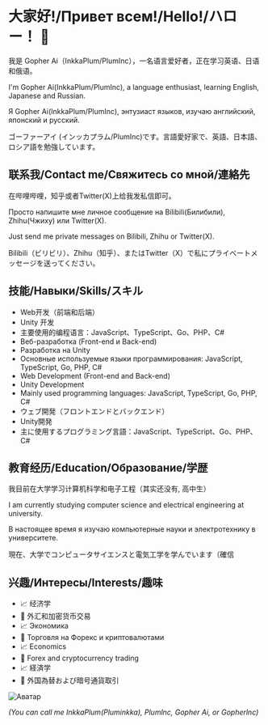 # 大家好!/Привет всем!/Hello!/ハロー！ 👋

我是 Gopher Ai（InkkaPlum/PlumInc），一名语言爱好者，正在学习英语、日语和俄语。

I'm Gopher Ai(InkkaPlum/PlumInc), a language enthusiast, learning English, Japanese and Russian.

Я Gopher Ai(InkkaPlum/PlumInc), энтузиаст языков, изучаю английский, японский и русский.

ゴーファーアイ (インッカプラム/PlumInc)です。言語愛好家で、英語、日本語、ロシア語を勉強しています。

## 联系我/Contact me/Свяжитесь со мной/連絡先

在哔哩哔哩，知乎或者Twitter(X)上给我发私信即可。

Просто напишите мне личное сообщение на Bilibili(Билибили), Zhihu(Чжиху) или Twitter(X).

Just send me private messages on Bilibili, Zhihu or Twitter(X).

Bilibili（ビリビリ）、Zhihu（知乎）、またはTwitter（X）で私にプライベートメッセージを送ってください。


## 技能/Навыки/Skills/スキル

- Web开发（前端和后端）
- Unity 开发
- 主要使用的编程语言：JavaScript、TypeScript、Go、PHP、C#
- Веб-разработка (Front-end и Back-end)
- Разработка на Unity
- Основные используемые языки программирования: JavaScript, TypeScript, Go, PHP, C#
- Web Development (Front-end and Back-end)
- Unity Development
- Mainly used programming languages: JavaScript, TypeScript, Go, PHP, C#
- ウェブ開発（フロントエンドとバックエンド）
- Unity開発
- 主に使用するプログラミング言語：JavaScript、TypeScript、Go、PHP、C#

## 教育经历/Education/Образование/学歴

我目前在大学学习计算机科学和电子工程（其实还没有, 高中生）

I am currently studying computer science and electrical engineering at university.

В настоящее время я изучаю компьютерные науки и электротехнику в университете.

現在、大学でコンピュータサイエンスと電気工学を学んでいます（確信


## 兴趣/Интересы/Interests/趣味

- 📈 经济学
- 💱 外汇和加密货币交易
- 📈 Экономика
- 💱 Торговля на Форекс и криптовалютами
- 📈 Economics
- 💱 Forex and cryptocurrency trading
- 📈 経済学
- 💱 外国為替および暗号通貨取引

![Аватар](https://avatars.githubusercontent.com/u/101497329?v=4)

*(You can call me InkkaPlum(Pluminkka), Plumlnc, Gopher Ai, or Gopherlnc)*


